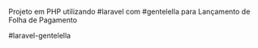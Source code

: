 Projeto em PHP utilizando #laravel com #gentelella para Lançamento de Folha de Pagamento

#laravel-gentelella